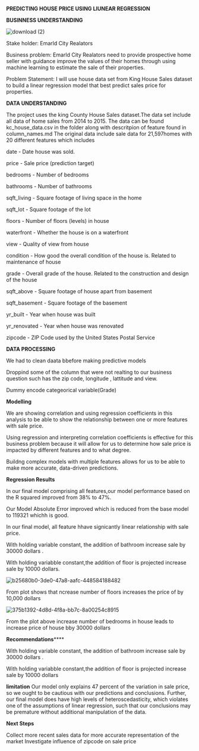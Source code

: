 **PREDICTING HOUSE PRICE USING LIUNEAR REGRESSION**

**BUSINNESS UNDERSTANDING**


![download (2)](https://user-images.githubusercontent.com/104420862/177191513-91ede9bd-fa60-4516-9dae-1ce3f6fcb40d.jpg)



Stake holder: Emarld City Realators

Business problem: Emarld City Realators need to provide prospective home seller with guidance improve the values of their homes through using machine learning to estimate the sale  of their properties.

Problem Statement: I will use house data set from King House Sales dataset to build a linear regression model that best predict sales  price  for properties.

**DATA UNDERSTANDING**

The project uses the king County House Sales dataset.The data set include all data of home sales from 2014 to 2015.
The data  can be found kc_house_data.csv in the folder along with descritpion of feature found in  column_names.md
The original data include sale data for 21,597homes with 20 different features which includes

date - Date house was sold.

price - Sale price (prediction target)

bedrooms - Number of bedrooms

bathrooms - Number of bathrooms

sqft_living - Square footage of living space in the home

sqft_lot - Square footage of the lot

floors - Number of floors (levels) in house

waterfront - Whether the house is on a waterfront

view - Quality of view from house

condition - How good the overall condition of the house is. Related to maintenance of house

grade - Overall grade of the house. Related to the construction and design of the house

sqft_above - Square footage of house apart from basement

sqft_basement - Square footage of the basement

yr_built - Year when house was built

yr_renovated - Year when house was renovated

zipcode - ZIP Code used by the United States Postal Service

**DATA PROCESSING**

We had to clean daata bbefore making predictive models


Droppind some of the column that were not realting to our  business  question such has the zip code, longitude , lattitude and view.

Dummy encode categeorical variable(Grade)

**Modelling**

We are showing correlation and using regression coefficients in this analysis to be able to show the relationship between one or more features with sale price.

Using regression and interpreting correlation coefficients is effective for this business problem because it will allow for us to determine how sale price is impacted by different features and to what degree.

Buildng complex models with multiple features allows for us to be able to make more accurate, data-driven predictions.

**Regression Results**

In our final model comprising all features,our model performance based on the R squared improved from 38% to 47%. 

Our Model Absolute Error improved which is reduced from the base model to 119321 whichh is good.

In our final model, all feature hhave signicantly linear relationship with sale price.

With holding variable constant, the addition of bathroom increase sale by 30000 dollars .

With holding variabble constant,the addition of floor is projected increase sale by 10000 dollars.


![b25680b0-3de0-47a8-aafc-448584188482](https://user-images.githubusercontent.com/104420862/177187548-107e6925-e452-49f9-a173-326dc091a833.png)

 From plot shows that  ncrease number of floors  increases the price of  by 10,000 dollars
 
 

![375b1392-4d8d-4f8a-bb7c-8a00254c8915](https://user-images.githubusercontent.com/104420862/177189960-5ef15b96-950c-4a96-8462-996e0ee2ec66.png)

From the plot above  increase number of bedrooms in house leads to increase price of house bby 30000 dollars

**Recommendations******

With holding variable constant, the addition of bathroom increase sale by 30000 dollars .

With holding variabble constant,the addition of floor is projected increase sale by 10000 dollars

**limitation**
Our model only explains 47 percent of the variation in sale price, so we ought to be cautious with our predictions and conclusions. Further, our final model does have high levels of heteroscedasticity, which violates one of the assumptions of linear regression, such that our conclusions may be premature without additional manipulation of the data.

**Next Steps**

Collect more recent sales data for more accurate representation of the market
Investigate influence of zipcode on sale price








